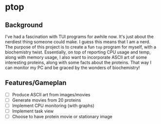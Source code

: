 # ptop
## Background
I've had a fascination with TUI programs for awhile now. It's just about the nerdiest thing someone could make. I guess this
means that I am a nerd. The purpose of this project is to create a fun `top` program for myself, with a biochemistry twist.
Essentially, on top of reporting CPU usage and temp, along with memory usage, I also want to incorporate ASCII art of
some interesting proteins, along with some facts about the proteins. That way I can monitor my PC and be graced by the wonders
of biochemistry!

## Features/Gameplan
- [ ] Produce ASCII art from images/movies
- [ ] Generate movies from 20 proteins
- [ ] Implement CPU monitoring (with graphs)
- [ ] Implement task view
- [ ] Choose to have protein movie or stationary image